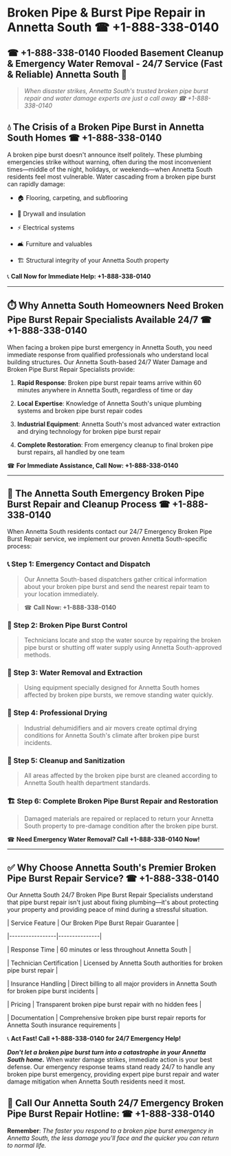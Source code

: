 # Broken Pipe & Burst Pipe Repair in Annetta South ☎ +1-888-338-0140  
## ☎ +1-888-338-0140 Flooded Basement Cleanup & Emergency Water Removal - 24/7 Service (Fast & Reliable) Annetta South 🚨  

> *When disaster strikes, Annetta South's trusted broken pipe burst repair and water damage experts are just a call away ☎ +1-888-338-0140*  

## 💧 The Crisis of a Broken Pipe Burst in Annetta South Homes ☎ +1-888-338-0140  

A broken pipe burst doesn't announce itself politely. These plumbing emergencies strike without warning, often during the most inconvenient times—middle of the night, holidays, or weekends—when Annetta South residents feel most vulnerable. Water cascading from a broken pipe burst can rapidly damage:  

* 🏠 Flooring, carpeting, and subflooring  
* 🧱 Drywall and insulation  
* ⚡ Electrical systems  
* 🛋️ Furniture and valuables  
* 🏗️ Structural integrity of your Annetta South property  

📞 **Call Now for Immediate Help: +1-888-338-0140**  

---  

## ⏱️ Why Annetta South Homeowners Need Broken Pipe Burst Repair Specialists Available 24/7 ☎ +1-888-338-0140  

When facing a broken pipe burst emergency in Annetta South, you need immediate response from qualified professionals who understand local building structures. Our Annetta South-based 24/7 Water Damage and Broken Pipe Burst Repair Specialists provide:  

1. **Rapid Response**: Broken pipe burst repair teams arrive within 60 minutes anywhere in Annetta South, regardless of time or day  
2. **Local Expertise**: Knowledge of Annetta South's unique plumbing systems and broken pipe burst repair codes  
3. **Industrial Equipment**: Annetta South's most advanced water extraction and drying technology for broken pipe burst repair  
4. **Complete Restoration**: From emergency cleanup to final broken pipe burst repairs, all handled by one team  

☎ **For Immediate Assistance, Call Now: +1-888-338-0140**  

---  

## 🔧 The Annetta South Emergency Broken Pipe Burst Repair and Cleanup Process ☎ +1-888-338-0140  

When Annetta South residents contact our 24/7 Emergency Broken Pipe Burst Repair service, we implement our proven Annetta South-specific process:  

### 📞 Step 1: Emergency Contact and Dispatch  
> Our Annetta South-based dispatchers gather critical information about your broken pipe burst and send the nearest repair team to your location immediately.  
> ☎ **Call Now: +1-888-338-0140**  

### 🚿 Step 2: Broken Pipe Burst Control  
> Technicians locate and stop the water source by repairing the broken pipe burst or shutting off water supply using Annetta South-approved methods.  

### 🌊 Step 3: Water Removal and Extraction  
> Using equipment specially designed for Annetta South homes affected by broken pipe bursts, we remove standing water quickly.  

### 💨 Step 4: Professional Drying  
> Industrial dehumidifiers and air movers create optimal drying conditions for Annetta South's climate after broken pipe burst incidents.  

### 🧼 Step 5: Cleanup and Sanitization  
> All areas affected by the broken pipe burst are cleaned according to Annetta South health department standards.  

### 🏗️ Step 6: Complete Broken Pipe Burst Repair and Restoration  
> Damaged materials are repaired or replaced to return your Annetta South property to pre-damage condition after the broken pipe burst.  

☎ **Need Emergency Water Removal? Call +1-888-338-0140 Now!**  

---  

## ✅ Why Choose Annetta South's Premier Broken Pipe Burst Repair Service? ☎ +1-888-338-0140  

Our Annetta South 24/7 Broken Pipe Burst Repair Specialists understand that pipe burst repair isn't just about fixing plumbing—it's about protecting your property and providing peace of mind during a stressful situation.  

| Service Feature | Our Broken Pipe Burst Repair Guarantee |  
|-----------------|---------------|  
| Response Time | 60 minutes or less throughout Annetta South |  
| Technician Certification | Licensed by Annetta South authorities for broken pipe burst repair |  
| Insurance Handling | Direct billing to all major providers in Annetta South for broken pipe burst incidents |  
| Pricing | Transparent broken pipe burst repair with no hidden fees |  
| Documentation | Comprehensive broken pipe burst repair reports for Annetta South insurance requirements |  

📞 **Act Fast! Call +1-888-338-0140 for 24/7 Emergency Help!**  

***Don't let a broken pipe burst turn into a catastrophe in your Annetta South home.*** When water damage strikes, immediate action is your best defense. Our emergency response teams stand ready 24/7 to handle any broken pipe burst emergency, providing expert pipe burst repair and water damage mitigation when Annetta South residents need it most.  

## 📱 Call Our Annetta South 24/7 Emergency Broken Pipe Burst Repair Hotline: ☎ +1-888-338-0140  

**Remember**: *The faster you respond to a broken pipe burst emergency in Annetta South, the less damage you'll face and the quicker you can return to normal life.*